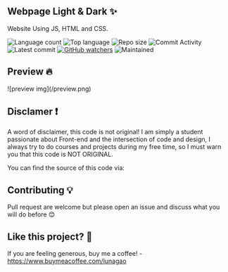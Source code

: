 ## Webpage Light & Dark ✨
Website Using JS, HTML and CSS.

![Language count](https://img.shields.io/github/languages/count/letnagao/webpage-light-and-dark?color=green)
![Top language](https://img.shields.io/github/languages/top/letnagao/webpage-light-and-dark?color=ff69b4)
![Repo size](https://img.shields.io/github/repo-size/letnagao/webpage-light-and-dark?color=yellow)
![Commit Activity](https://img.shields.io/github/commit-activity/y/letnagao/webpage-light-and-dark?color=blue)
![Latest commit](https://img.shields.io/github/last-commit/letnagao/webpage-light-and-dark?color=red)
[![GitHub watchers](https://img.shields.io/github/watchers/letnagao/webpage-light-and-dark?logo=GitHub)](https://github.com/letnagao/webpage-light-and-dark/watchers)
![Maintained](https://img.shields.io/maintenance/yes/9999)

## Preview 🔥
<p>
![preview img](/preview.png)
</p>


## Disclamer ❗️
A word of disclaimer, this code is not original! 
I am simply a student passionate about Front-end and the intersection of code and design, I always try to do courses and projects during my free time, so I must warn you that this code is NOT ORIGINAL.

You can find the source of this code via: 
## Contributing 💡
Pull request are welcome but please open an issue and discuss what you will do before 😊

## Like this project? 💖

If you are feeling generous, buy me a coffee! - https://www.buymeacoffee.com/lunagao


